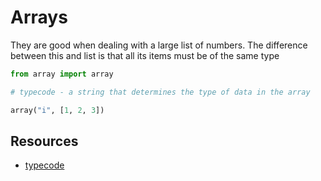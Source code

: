 # Arrays

They are good when dealing with a large list of numbers. The difference between this and list is that all its items must be of the same type

```python
from array import array

# typecode - a string that determines the type of data in the array

array("i", [1, 2, 3])
```

## Resources

- [typecode](https://docs.python.org/3/library/array.html)
